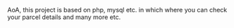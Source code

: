 AoA, this project is based on php, mysql etc. in which where you can check your parcel details and many more etc.
